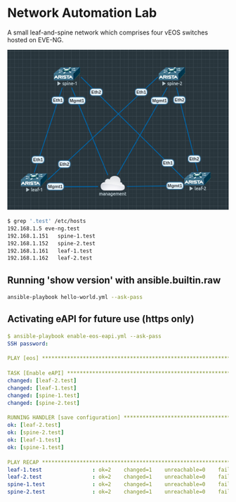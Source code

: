 # Network Automation Lab
A small leaf-and-spine network which comprises four vEOS switches hosted on EVE-NG.

![lab topology](lab-topology.png "Leaf and Spine lab topology")


```bash
$ grep '.test' /etc/hosts
192.168.1.5	eve-ng.test
192.168.1.151	spine-1.test
192.168.1.152	spine-2.test
192.168.1.161	leaf-1.test
192.168.1.162	leaf-2.test
```

## Running 'show version' with ansible.builtin.raw
```bash
ansible-playbook hello-world.yml --ask-pass
```

## Activating eAPI for future use (https only)
```yaml
$ ansible-playbook enable-eos-eapi.yml --ask-pass
SSH password: 

PLAY [eos] **************************************************************************************************************************************************

TASK [Enable eAPI] ******************************************************************************************************************************************
changed: [leaf-2.test]
changed: [leaf-1.test]
changed: [spine-1.test]
changed: [spine-2.test]

RUNNING HANDLER [save configuration] ************************************************************************************************************************
ok: [leaf-2.test]
ok: [spine-2.test]
ok: [leaf-1.test]
ok: [spine-1.test]

PLAY RECAP **************************************************************************************************************************************************
leaf-1.test                : ok=2    changed=1    unreachable=0    failed=0    skipped=0    rescued=0    ignored=0   
leaf-2.test                : ok=2    changed=1    unreachable=0    failed=0    skipped=0    rescued=0    ignored=0   
spine-1.test               : ok=2    changed=1    unreachable=0    failed=0    skipped=0    rescued=0    ignored=0   
spine-2.test               : ok=2    changed=1    unreachable=0    failed=0    skipped=0    rescued=0    ignored=0
```